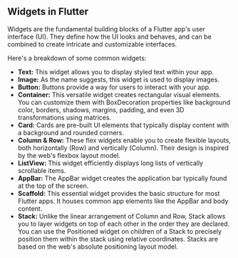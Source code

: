 ## Widgets in Flutter

Widgets are the fundamental building blocks of a Flutter app's user interface (UI). They define how the UI looks and behaves, and can be combined to create intricate and customizable interfaces.

Here's a breakdown of some common widgets:

* **Text:** This widget allows you to display styled text within your app.
* **Image:** As the name suggests, this widget is used to display images.
* **Button:** Buttons provide a way for users to interact with your app.
* **Container:** This versatile widget creates rectangular visual elements. You can customize them with BoxDecoration properties like background color, borders, shadows, margins, padding, and even 3D transformations using matrices.
* **Card:** Cards are pre-built UI elements that typically display content with a background and rounded corners.
* **Column & Row:** These flex widgets enable you to create flexible layouts, both horizontally (Row) and vertically (Column). Their design is inspired by the web's flexbox layout model.
* **ListView:** This widget efficiently displays long lists of vertically scrollable items.
* **AppBar:** The AppBar widget creates the application bar typically found at the top of the screen.
* **Scaffold:** This essential widget provides the basic structure for most Flutter apps. It houses common app elements like the AppBar and body content.
* **Stack:** Unlike the linear arrangement of Column and Row, Stack allows you to layer widgets on top of each other in the order they are declared. You can use the Positioned widget on children of a Stack to precisely position them within the stack using relative coordinates. Stacks are based on the web's absolute positioning layout model.
